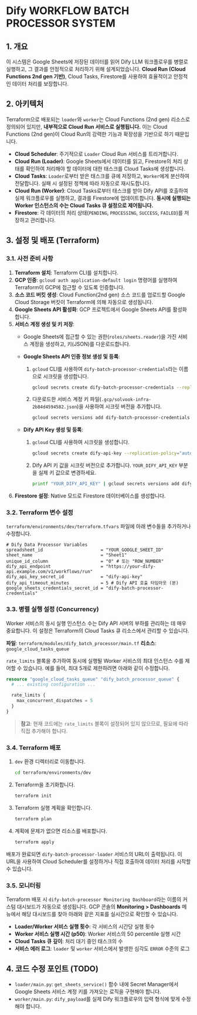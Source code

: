 # Dify WORKFLOW BATCH PROCESSOR SYSTEM

## 1. 개요

이 시스템은 Google Sheets에 저장된 데이터를 읽어 Dify LLM 워크플로우를 병렬로 실행하고, 그 결과를 안정적으로 처리하기 위해 설계되었습니다. **Cloud Run (Cloud Functions 2nd gen 기반)**, Cloud Tasks, Firestore를 사용하여 효율적이고 안정적인 데이터 처리를 보장합니다.

## 2. 아키텍처

Terraform으로 배포되는 `loader`와 `worker`는 Cloud Functions (2nd gen) 리소스로 정의되어 있지만, **내부적으로 Cloud Run 서비스로 실행됩니다.** 이는 Cloud Functions (2nd gen)이 Cloud Run의 강력한 기능과 확장성을 기반으로 하기 때문입니다.

-   **Cloud Scheduler**: 주기적으로 `Loader` Cloud Run 서비스를 트리거합니다.
-   **Cloud Run (Loader)**: Google Sheets에서 데이터를 읽고, Firestore의 처리 상태를 확인하여 처리해야 할 데이터에 대한 태스크를 Cloud Tasks에 생성합니다.
-   **Cloud Tasks**: `Loader`로부터 받은 태스크를 큐에 저장하고, `Worker`에게 분산하여 전달합니다. 실패 시 설정된 정책에 따라 자동으로 재시도합니다.
-   **Cloud Run (Worker)**: Cloud Tasks로부터 태스크를 받아 Dify API를 호출하여 실제 워크플로우를 실행하고, 결과를 Firestore에 업데이트합니다. **동시에 실행되는 Worker 인스턴스의 수는 Cloud Tasks 큐 설정으로 제어됩니다.**
-   **Firestore**: 각 데이터의 처리 상태(`PENDING`, `PROCESSING`, `SUCCESS`, `FAILED`)를 저장하고 관리합니다.

## 3. 설정 및 배포 (Terraform)

### 3.1. 사전 준비 사항

1.  **Terraform 설치**: Terraform CLI를 설치합니다.
2.  **GCP 인증**: `gcloud auth application-default login` 명령어를 실행하여 Terraform이 GCP에 접근할 수 있도록 인증합니다.
3.  **소스 코드 버킷 생성**: Cloud Function(2nd gen) 소스 코드를 업로드할 Google Cloud Storage 버킷이 Terraform에 의해 자동으로 생성됩니다.
4.  **Google Sheets API 활성화**: GCP 프로젝트에서 Google Sheets API를 활성화합니다.
5.  **서비스 계정 생성 및 키 저장**:
    -   Google Sheets에 접근할 수 있는 권한(`roles/sheets.reader`)을 가진 서비스 계정을 생성하고, 키(JSON)를 다운로드합니다.
    -   **Google Sheets API 인증 정보 생성 및 등록**:
        1.  `gcloud` CLI를 사용하여 `dify-batch-processor-credentials`라는 이름으로 시크릿을 생성합니다.
            ```bash
            gcloud secrets create dify-batch-processor-credentials --replication-policy="automatic"
            ```
        2.  다운로드한 서비스 계정 키 파일(`.gcp/solvook-infra-2b84d4594582.json`)을 사용하여 시크릿 버전을 추가합니다.
            ```bash
            gcloud secrets versions add dify-batch-processor-credentials --data-file="./.gcp/solvook-infra-2b84d4594582.json"
            ```

    -   **Dify API Key 생성 및 등록**:
        1.  `gcloud` CLI를 사용하여 시크릿을 생성합니다.
            ```bash
            gcloud secrets create dify-api-key --replication-policy="automatic"
            ```
        2.  Dify API 키 값을 시크릿 버전으로 추가합니다. `YOUR_DIFY_API_KEY` 부분을 실제 키 값으로 변경하세요.
            ```bash
            printf "YOUR_DIFY_API_KEY" | gcloud secrets versions add dify-api-key --data-file=-
            ```
6.  **Firestore 설정**: Native 모드로 Firestore 데이터베이스를 생성합니다.

### 3.2. Terraform 변수 설정

`terraform/environments/dev/terraform.tfvars` 파일에 아래 변수들을 추가하거나 수정합니다.

```hcl
# Dify Data Processor Variables
spreadsheet_id                      = "YOUR_GOOGLE_SHEET_ID"
sheet_name                          = "Sheet1"
unique_id_column                    = "0" # 또는 "ROW_NUMBER"
dify_api_endpoint                   = "https://your-dify-api.example.com/v1/workflows/run"
dify_api_key_secret_id              = "dify-api-key"
dify_api_timeout_minutes            = 5 # Dify API 호출 타임아웃 (분)
google_sheets_credentials_secret_id = "dify-batch-processor-credentials"
```

### 3.3. 병렬 실행 설정 (Concurrency)
Worker 서비스의 동시 실행 인스턴스 수는 Dify API 서버의 부하를 관리하는 데 매우 중요합니다. 이 설정은 Terraform의 Cloud Tasks 큐 리소스에서 관리할 수 있습니다.

**파일**: `terraform/modules/dify_batch_processor/main.tf`
**리소스**: `google_cloud_tasks_queue`

`rate_limits` 블록을 추가하여 동시에 실행될 Worker 서비스의 최대 인스턴스 수를 제어할 수 있습니다. 예를 들어, 최대 5개로 제한하려면 아래와 같이 수정합니다.

```terraform
resource "google_cloud_tasks_queue" "dify_batch_processor_queue" {
  # ... existing configuration ...

  rate_limits {
    max_concurrent_dispatches = 5
  }
}
```
> **참고**: 현재 코드에는 `rate_limits` 블록이 설정되어 있지 않으므로, 필요에 따라 직접 추가해야 합니다.

### 3.4. Terraform 배포

1.  `dev` 환경 디렉터리로 이동합니다.
    ```bash
    cd terraform/environments/dev
    ```
2.  Terraform을 초기화합니다.
    ```bash
    terraform init
    ```
3.  Terraform 실행 계획을 확인합니다.
    ```bash
    terraform plan
    ```
4.  계획에 문제가 없으면 리소스를 배포합니다.
    ```bash
    terraform apply
    ```

배포가 완료되면 `dify-batch-processor-loader` 서비스의 URL이 출력됩니다. 이 URL을 사용하여 Cloud Scheduler를 설정하거나 직접 호출하여 데이터 처리를 시작할 수 있습니다.

### 3.5. 모니터링

Terraform 배포 시 `dify-batch-processor Monitoring Dashboard`라는 이름의 커스텀 대시보드가 자동으로 생성됩니다. GCP 콘솔의 **Monitoring > Dashboards** 메뉴에서 해당 대시보드를 찾아 아래와 같은 지표를 실시간으로 확인할 수 있습니다.

-   **Loader/Worker 서비스 실행 횟수**: 각 서비스의 시간당 실행 횟수
-   **Worker 서비스 실행 시간 (p50)**: Worker 서비스의 50 percentile 실행 시간
-   **Cloud Tasks 큐 깊이**: 처리 대기 중인 태스크의 수
-   **서비스 에러 로그**: `loader` 및 `worker` 서비스에서 발생한 심각도 `ERROR` 수준의 로그

## 4. 코드 수정 포인트 (TODO)

-   `loader/main.py`: `get_sheets_service()` 함수 내에 Secret Manager에서 Google Sheets 서비스 계정 키를 가져오는 로직을 구현해야 합니다.
-   `worker/main.py`: `dify_payload`를 실제 Dify 워크플로우의 입력 형식에 맞게 수정해야 합니다.